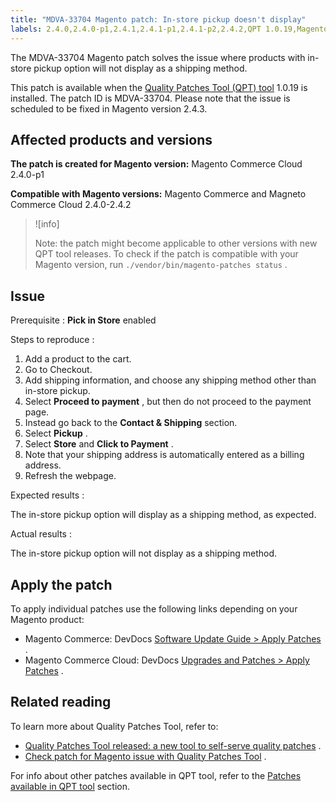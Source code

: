 ```yaml
---
title: "MDVA-33704 Magento patch: In-store pickup doesn't display"
labels: 2.4.0,2.4.0-p1,2.4.1,2.4.1-p1,2.4.1-p2,2.4.2,QPT 1.0.19,Magento Commerce,Magento Commerce Cloud,Quality Patches Tool,cart,checkout,in-store pickup,shipping method
---
```


The MDVA-33704 Magento patch solves the issue where products with in-store pickup option will not display as a shipping method.

This patch is available when the [Quality Patches Tool (QPT) tool](https://support.magento.com/hc/en-us/articles/360047139492) 1.0.19 is installed. The patch ID is MDVA-33704. Please note that the issue is scheduled to be fixed in Magento version 2.4.3.

## Affected products and versions

 **The patch is created for Magento version:** Magento Commerce Cloud 2.4.0-p1

 **Compatible with Magento versions:** Magento Commerce and Magneto Commerce Cloud 2.4.0-2.4.2

>![info]
>
>Note: the patch might become applicable to other versions with new QPT tool releases. To check if the patch is compatible with your Magento version, run `./vendor/bin/magento-patches status` .

## Issue

 <span class="wysiwyg-underline">Prerequisite</span> : **Pick in Store** enabled

 <span class="wysiwyg-underline">Steps to reproduce</span> :

1. Add a product to the cart.
1. Go to Checkout.
1. Add shipping information, and choose any shipping method other than in-store pickup.
1. Select **Proceed to payment** , but then do not proceed to the payment page.
1. Instead go back to the **Contact & Shipping** section.
1. Select **Pickup** .
1. Select **Store** and **Click to Payment** .
1. Note that your shipping address is automatically entered as a billing address.
1. Refresh the webpage.

 <span class="wysiwyg-underline">Expected results</span> :

The in-store pickup option will display as a shipping method, as expected.

 <span class="wysiwyg-underline">Actual results</span> :

The in-store pickup option will not display as a shipping method.

## Apply the patch

To apply individual patches use the following links depending on your Magento product:

* Magento Commerce: DevDocs [Software Update Guide > Apply Patches](https://devdocs.magento.com/guides/v2.4/comp-mgr/patching.html) .
* Magento Commerce Cloud: DevDocs [Upgrades and Patches > Apply Patches](https://devdocs.magento.com/cloud/project/project-patch.html) .

## Related reading

To learn more about Quality Patches Tool, refer to:

* [Quality Patches Tool released: a new tool to self-serve quality patches](https://support.magento.com/hc/en-us/articles/360047139492) .
* [Check patch for Magento issue with Quality Patches Tool](https://support.magento.com/hc/en-us/articles/360047125252) .

For info about other patches available in QPT tool, refer to the [Patches available in QPT tool](https://support.magento.com/hc/en-us/sections/360010506631-Patches-available-in-QPT-tool-) section.